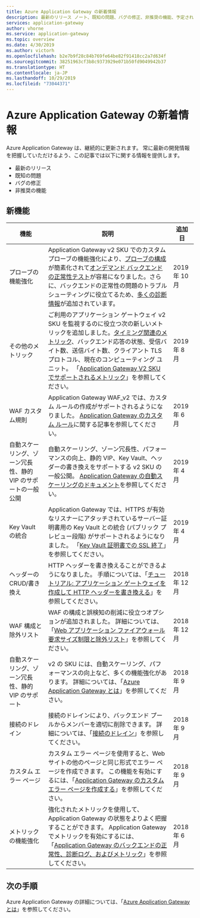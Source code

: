 ```yaml
---
title: Azure Application Gateway の新着情報
description: 最新のリリース ノート、既知の問題、バグの修正、非推奨の機能、予定されている変更点など、Azure Application Gateway の新着情報について説明します。
services: application-gateway
author: vhorne
ms.service: application-gateway
ms.topic: overview
ms.date: 4/30/2019
ms.author: victorh
ms.openlocfilehash: b2e7b9f28c84b769fe64be82f91418cc2a7d634f
ms.sourcegitcommit: 38251963cf3b8c9373929e071b50fd9049942b37
ms.translationtype: HT
ms.contentlocale: ja-JP
ms.lasthandoff: 10/29/2019
ms.locfileid: "73044371"
---
```

# <a name="whats-new-in-azure-application-gateway"></a>Azure Application Gateway の新着情報

Azure Application Gateway は、継続的に更新されます。 常に最新の開発情報を把握していただけるよう、この記事では以下に関する情報を提供します。

- 最新のリリース
- 既知の問題
- バグの修正
- 非推奨の機能

## <a name="new-features"></a>新機能

|機能  |説明  |追加日  |
|---------|---------|---------|
|プローブの機能強化 |Application Gateway v2 SKU でのカスタム プローブの機能強化により、[プローブの構成](https://docs.microsoft.com/azure/application-gateway/application-gateway-create-probe-portal#create-probe-for-application-gateway-v2-sku)が簡素化されて[オンデマンド バックエンドの正常性テスト](https://docs.microsoft.com/azure/application-gateway/application-gateway-create-probe-portal#test-backend-health-with-the-probe)が容易になりました。さらに、バックエンドの正常性の問題のトラブルシューティングに役立てるため、[多くの診断情報](https://docs.microsoft.com/azure/application-gateway/application-gateway-backend-health-troubleshooting#error-messages)が追加されています。  |2019 年 10 月 |
|その他のメトリック |ご利用のアプリケーション ゲートウェイ v2 SKU を監視するのに役立つ次の新しいメトリックを追加しました。[タイミング関連のメトリック](https://docs.microsoft.com/azure/application-gateway/application-gateway-metrics#timing-metrics)、バックエンド応答の状態、受信バイト数、送信バイト数、クライアント TLS プロトコル、現在のコンピューティング ユニット。 「[Application Gateway V2 SKU でサポートされるメトリック](https://docs.microsoft.com/azure/application-gateway/application-gateway-metrics#metrics-supported-by-application-gateway-v2-sku)」を参照してください。 |2019 年 8 月 |
|WAF カスタム規則 |Application Gateway WAF_v2 では、カスタム ルールの作成がサポートされるようになりました。 [Application Gateway のカスタム ルール](custom-waf-rules-overview.md)に関する記事を参照してください。 |2019 年 6 月 |
|自動スケーリング、ゾーン冗長性、静的 VIP のサポートの一般公開 |自動スケーリング、ゾーン冗長性、パフォーマンスの向上、静的 VIP、Key Vault、ヘッダーの書き換えをサポートする v2 SKU の一般公開。 [Application Gateway の自動スケーリングのドキュメント](application-gateway-autoscaling-zone-redundant.md)を参照してください。 |2019 年 4 月 |
|Key Vault の統合 |Application Gateway では、HTTPS が有効なリスナーにアタッチされているサーバー証明書用の Key Vault との統合 (パブリック プレビュー段階) がサポートされるようになりました。 「[Key Vault 証明書での SSL 終了](key-vault-certs.md)」を参照してください。 |2019 年 4 月 |
|ヘッダーの CRUD/書き換え     |HTTP ヘッダーを書き換えることができるようになりました。 手順については、「[チュートリアル: アプリケーション ゲートウェイを作成して HTTP ヘッダーを書き換える](tutorial-http-header-rewrite-powershell.md)」を参照してください。|2018 年 12 月|
|WAF 構成と除外リスト     |WAF の構成と誤検知の削減に役立つオプションが追加されました。 詳細については、「[Web アプリケーション ファイアウォール要求サイズ制限と除外リスト](application-gateway-waf-configuration.md)」を参照してください。|2018 年 12 月|
|自動スケーリング、ゾーン冗長性、静的 VIP のサポート      |v2 の SKU には、自動スケーリング、パフォーマンスの向上など、多くの機能強化があります。 詳細については、「[Azure Application Gateway とは](overview.md)」を参照してください。|2018 年 9 月|
|接続のドレイン     |接続のドレインにより、バックエンド プールからメンバーを適切に削除できます。 詳細については、「[接続のドレイン](overview.md#connection-draining)」を参照してください。|2018 年 9 月|
|カスタム エラー ページ     |カスタム エラー ページを使用すると、Web サイトの他のページと同じ形式でエラー ページを作成できます。 この機能を有効にするには、「[Application Gateway のカスタム エラー ページを作成する](custom-error.md)」を参照してください。|2018 年 9 月|
|メトリックの機能強化     |強化されたメトリックを使用して、Application Gateway の状態をよりよく把握することができます。 Application Gateway でメトリックを有効にするには、「[Application Gateway のバックエンドの正常性、診断ログ、およびメトリック](application-gateway-diagnostics.md)」を参照してください。|2018 年 6 月|

## <a name="next-steps"></a>次の手順

Azure Application Gateway の詳細については、「[Azure Application Gateway とは](overview.md)」を参照してください。
